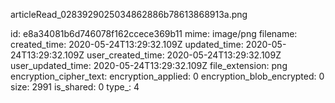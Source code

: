 articleRead_0283929025034862886b78613868913a.png

id: e8a34081b6d746078f162ccece369b11
mime: image/png
filename: 
created_time: 2020-05-24T13:29:32.109Z
updated_time: 2020-05-24T13:29:32.109Z
user_created_time: 2020-05-24T13:29:32.109Z
user_updated_time: 2020-05-24T13:29:32.109Z
file_extension: png
encryption_cipher_text: 
encryption_applied: 0
encryption_blob_encrypted: 0
size: 2991
is_shared: 0
type_: 4